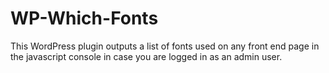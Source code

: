 # WP-Which-Fonts
This WordPress plugin outputs a list of fonts used on any front end page in the javascript console in case you are logged in as an admin user.
